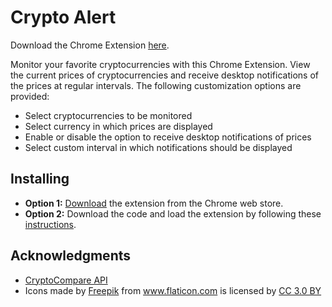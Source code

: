 # Crypto Alert

Download the Chrome Extension <a href="https://chrome.google.com/webstore/detail/crypto-alert/ggnnbaldejkhalhkgcmjcabcoecpjdji" title="Download Chrome Extension">here</a>.

Monitor your favorite cryptocurrencies with this Chrome Extension. View the current prices of cryptocurrencies and receive desktop notifications of the prices at regular intervals. 
The following customization options are provided:
<ul>
	<li>Select cryptocurrencies to be monitored
	<li>Select currency in which prices are displayed
	<li>Enable or disable the option to receive desktop notifications of prices
	<li>Select custom interval in which notifications should be displayed
</ul>

## Installing

<ul>
	<li><b>Option 1:</b> <a href="https://chrome.google.com/webstore/detail/crypto-alert/ggnnbaldejkhalhkgcmjcabcoecpjdji" title="Download Chrome Extension">Download</a> the extension from the Chrome web store.
	<li><b>Option 2:</b> Download the code and load the extension by following these <a href="https://developer.chrome.com/extensions/getstarted#unpacked" title="Load the extension">instructions</a>.
</ul>

## Acknowledgments

* <a href="https://www.cryptocompare.com/api/#introduction" title="CryptoCompare API">CryptoCompare API</a>
* <div>Icons made by <a href="http://www.freepik.com" title="Freepik">Freepik</a> from <a href="https://www.flaticon.com/" title="Flaticon">www.flaticon.com</a> is licensed by <a href="http://creativecommons.org/licenses/by/3.0/" title="Creative Commons BY 3.0" target="_blank">CC 3.0 BY</a></div>
